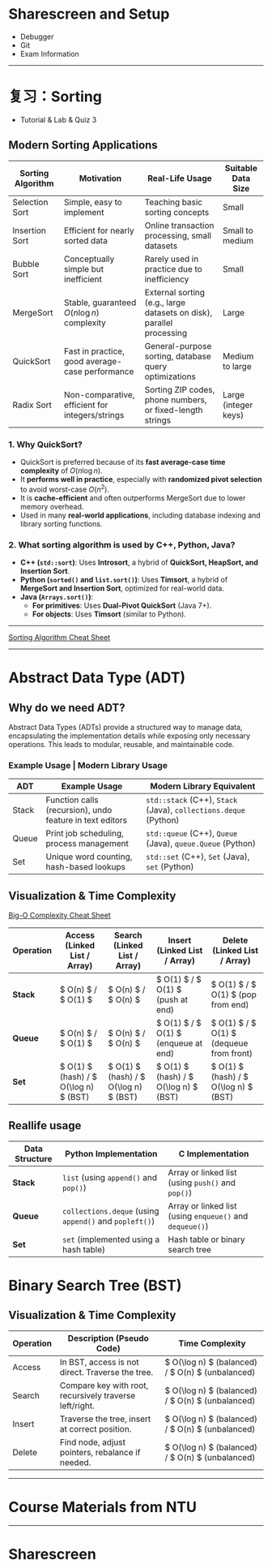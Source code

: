 # Sharescreen and Setup

- Debugger
- Git
- Exam Information

---

# 复习：Sorting

- Tutorial & Lab & Quiz 3

## Modern Sorting Applications

| Sorting Algorithm | Motivation                                      | Real-Life Usage                                                      | Suitable Data Size   |
| ----------------- | ----------------------------------------------- | -------------------------------------------------------------------- | -------------------- |
| Selection Sort    | Simple, easy to implement                       | Teaching basic sorting concepts                                      | Small                |
| Insertion Sort    | Efficient for nearly sorted data                | Online transaction processing, small datasets                        | Small to medium      |
| Bubble Sort       | Conceptually simple but inefficient             | Rarely used in practice due to inefficiency                          | Small                |
| MergeSort         | Stable, guaranteed $O(n \log n)$ complexity     | External sorting (e.g., large datasets on disk), parallel processing | Large                |
| QuickSort         | Fast in practice, good average-case performance | General-purpose sorting, database query optimizations                | Medium to large      |
| Radix Sort        | Non-comparative, efficient for integers/strings | Sorting ZIP codes, phone numbers, or fixed-length strings            | Large (integer keys) |

### 1. Why QuickSort?

- QuickSort is preferred because of its **fast average-case time complexity** of $O(n \log n)$.
- It **performs well in practice**, especially with **randomized pivot selection** to avoid worst-case $O(n^2)$.
- It is **cache-efficient** and often outperforms MergeSort due to lower memory overhead.
- Used in many **real-world applications**, including database indexing and library sorting functions.

### 2. What sorting algorithm is used by C++, Python, Java?

- **C++ (`std::sort`)**: Uses **Introsort**, a hybrid of **QuickSort, HeapSort, and Insertion Sort**.
- **Python (`sorted()` and `list.sort()`)**: Uses **Timsort**, a hybrid of **MergeSort and Insertion Sort**, optimized for real-world data.
- **Java (`Arrays.sort()`)**:
  - **For primitives**: Uses **Dual-Pivot QuickSort** (Java 7+).
  - **For objects**: Uses **Timsort** (similar to Python).

---

[Sorting Algorithm Cheat Sheet](https://www.interviewcake.com/sorting-algorithm-cheat-sheet)

---

# Abstract Data Type (ADT)

## Why do we need ADT?

Abstract Data Types (ADTs) provide a structured way to manage data, encapsulating the implementation details while exposing only necessary operations. This leads to modular, reusable, and maintainable code.

### Example Usage | Modern Library Usage

| ADT   | Example Usage                                            | Modern Library Equivalent                                        |
| ----- | -------------------------------------------------------- | ---------------------------------------------------------------- |
| Stack | Function calls (recursion), undo feature in text editors | `std::stack` (C++), `Stack` (Java), `collections.deque` (Python) |
| Queue | Print job scheduling, process management                 | `std::queue` (C++), `Queue` (Java), `queue.Queue` (Python)       |
| Set   | Unique word counting, hash-based lookups                 | `std::set` (C++), `Set` (Java), `set` (Python)                   |

## Visualization & Time Complexity

[Big-O Complexity Cheat Sheet](https://www.bigocheatsheet.com/)

| Operation | Access (Linked List / Array)          | Search (Linked List / Array)          | Insert (Linked List / Array)          | Delete (Linked List / Array)             |
| --------- | ------------------------------------- | ------------------------------------- | ------------------------------------- | ---------------------------------------- |
| **Stack** | $ O(n) $ / $ O(1) $                   | $ O(n) $ / $ O(n) $                   | $ O(1) $ / $ O(1) $ (push at end)     | $ O(1) $ / $ O(1) $ (pop from end)       |
| **Queue** | $ O(n) $ / $ O(1) $                   | $ O(n) $ / $ O(n) $                   | $ O(1) $ / $ O(1) $ (enqueue at end)  | $ O(1) $ / $ O(1) $ (dequeue from front) |
| **Set**   | $ O(1) $ (hash) / $ O(\log n) $ (BST) | $ O(1) $ (hash) / $ O(\log n) $ (BST) | $ O(1) $ (hash) / $ O(\log n) $ (BST) | $ O(1) $ (hash) / $ O(\log n) $ (BST)    |

## Reallife usage

| Data Structure | Python Implementation                                  | C Implementation                                         |
| -------------- | ------------------------------------------------------ | -------------------------------------------------------- |
| **Stack**      | `list` (using `append()` and `pop()`)                  | Array or linked list (using `push()` and `pop()`)        |
| **Queue**      | `collections.deque` (using `append()` and `popleft()`) | Array or linked list (using `enqueue()` and `dequeue()`) |
| **Set**        | `set` (implemented using a hash table)                 | Hash table or binary search tree                         |

# Binary Search Tree (BST)

## Visualization & Time Complexity

| Operation | Description (Pseudo Code)                               | Time Complexity                                  |
| --------- | ------------------------------------------------------- | ------------------------------------------------ |
| Access    | In BST, access is not direct. Traverse the tree.        | $ O(\log n) $ (balanced) / $ O(n) $ (unbalanced) |
| Search    | Compare key with root, recursively traverse left/right. | $ O(\log n) $ (balanced) / $ O(n) $ (unbalanced) |
| Insert    | Traverse the tree, insert at correct position.          | $ O(\log n) $ (balanced) / $ O(n) $ (unbalanced) |
| Delete    | Find node, adjust pointers, rebalance if needed.        | $ O(\log n) $ (balanced) / $ O(n) $ (unbalanced) |

---

# Course Materials from NTU

---

# Sharescreen
